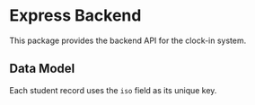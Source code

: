 # Express Backend

This package provides the backend API for the clock-in system.

## Data Model

Each student record uses the `iso` field as its unique key.

